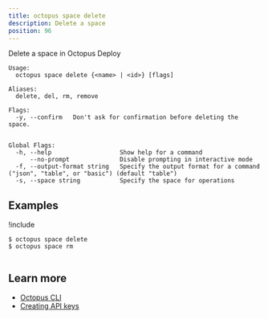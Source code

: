 ```yaml
---
title: octopus space delete
description: Delete a space
position: 96
---
```


Delete a space in Octopus Deploy


```text
Usage:
  octopus space delete {<name> | <id>} [flags]

Aliases:
  delete, del, rm, remove

Flags:
  -y, --confirm   Don't ask for confirmation before deleting the space.


Global Flags:
  -h, --help                   Show help for a command
      --no-prompt              Disable prompting in interactive mode
  -f, --output-format string   Specify the output format for a command ("json", "table", or "basic") (default "table")
  -s, --space string           Specify the space for operations

```

## Examples

!include <samples-instance>


```text
$ octopus space delete
$ octopus space rm


```

## Learn more

- [Octopus CLI](/docs/octopus-rest-api/cli/index.md)
- [Creating API keys](/docs/octopus-rest-api/how-to-create-an-api-key.md)